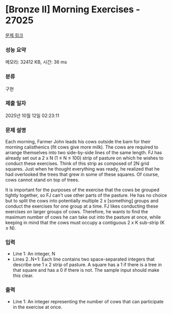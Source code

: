 # [Bronze II] Morning Exercises - 27025 

[문제 링크](https://www.acmicpc.net/problem/27025) 

### 성능 요약

메모리: 32412 KB, 시간: 36 ms

### 분류

구현

### 제출 일자

2025년 10월 12일 02:23:11

### 문제 설명

<p>Each morning, Farmer John leads his cows outside the barn for their morning calisthenics (fit cows give more milk). The cows are required to arrange themselves into two side-by-side lines of the same length. FJ has already set out a 2 x N (1 ≤ N ≤ 100) strip of pasture on which he wishes to conduct these exercises.  Think of this strip as composed of 2N grid squares. Just when he thought everything was ready, he realized that he had overlooked the trees that grew in some of these squares.  Of course, cows cannot stand on top of trees.</p>

<p>It is important for the purposes of the exercise that the cows be grouped tightly together, so FJ can't use other parts of the pasture. He has no choice but to split the cows into potentially multiple 2 x [something] groups and conduct the exercises for one group at a time.  FJ likes conducting these exercises on larger groups of cows. Therefore, he wants to find the maximum number of cows he can take out into the pasture at once, while keeping in mind that the cows must occupy a contiguous 2 x K sub-strip (K ≤ N).</p>

### 입력 

 <ul>
	<li>Line 1: An integer, N</li>
	<li>Lines 2..N+1: Each line contains two space-separated integers that describe one 1 x 2 strip of pasture.  A square has a 1 if there is a tree in that square and has a 0 if there is not. The sample input should make this clear.</li>
</ul>

### 출력 

 <ul>
	<li>Line 1: An integer representing the number of cows that can participate in the exercise at once.</li>
</ul>

